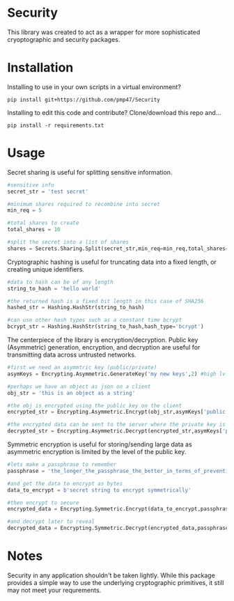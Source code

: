 
# Security

This library was created to act as a wrapper for more sophisticated cryoptographic and security packages.


# Installation
Installing to use in your own scripts in a virtual environment?

`pip install git+https://github.com/pmp47/Security`

Installing to edit this code and contribute? Clone/download this repo and...

`pip install -r requirements.txt`



# Usage

Secret sharing is useful for splitting sensitive information.
```python
#sensitive info
secret_str = 'test secret'

#minimum shares required to recombine into secret
min_req = 5

#total shares to create
total_shares = 10

#split the secret into a list of shares
shares = Secrets.Sharing.Split(secret_str,min_req=min_req,total_shares=total_shares)

```

Cryptographic hashing is useful for truncating data into a fixed length, or creating unique identifiers.

```python
#data to hash can be of any length
string_to_hash = 'hello world'

#the returned hash is a fixed bit length in this case of SHA256
hashed_str = Hashing.HashStr(string_to_hash)

#can use other hash types such as a constant time bcrypt
bcrypt_str = Hashing.HashStr(string_to_hash,hash_type='bcrypt')

```

The centerpiece of the library is encryption/decryption. Public key (Asymmetric) generation, encryption, and decryption are useful for transmitting data across untrusted networks.


```python
#first we need an asymmtric key (public/private)
asymKeys = Encrypting.Asymmetric.GenerateKey('my new keys',2) #high lvl -> high cpu time

#perhaps we have an object as json on a client
obj_str = 'this is an object as a string' 

#the obj is encrypted using the public key on the client
encrypted_str = Encrypting.Asymmetric.Encrypt(obj_str,asymKeys['public'])

#the encrypted data can be sent to the server where the private key is
decrypted_str = Encrypting.Asymmetric.Decrypt(encrypted_str,asymKeys['private'])

```

Symmetric encryption is useful for storing/sending large data as asymmetric encryption is limited by the level of the public key.


```python
#lets make a passphrase to remember
passphrase = 'the_longer_the_passphrase_the_better_in_terms_of_preventing_cracking'

#and get the data to encrypt as bytes
data_to_encrypt = b'secret string to encrypt symmetrically'

#then encrypt to secure
encrypted_data = Encrypting.Symmetric.Encrypt(data_to_encrypt,passphrase)

#and decrypt later to reveal
decrypted_data = Encrypting.Symmetric.Decrypt(encrypted_data,passphrase)

```

# Notes
Security in any application shouldn't be taken lightly. While this package provides a simple way to use the underlying cryptographic primitives, it still may not meet your requrements.

